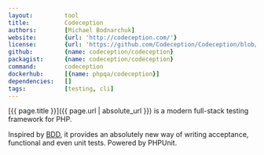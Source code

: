 ```yaml
---
layout:         tool
title:          Codeception
authors:        [Michael Bodnarchuk]
website:        {url: 'http://codeception.com/'}
license:        {url: 'https://github.com/Codeception/Codeception/blob/2.3/LICENSE', label: 'MIT License'}
github:         {name: codeception/codeception}
packagist:      {name: codeception/codeception}               
command:        codeception
dockerhub:      [{name: phpqa/codeception}]
dependencies:   []
tags:           [testing, cli]
---
```


[{{ page.title }}]({{ page.url | absolute_url }}) is a modern full-stack testing framework for PHP.

<!--more--> 

Inspired by [BDD](https://en.wikipedia.org/wiki/Behavior-driven_development),
it provides an absolutely new way of writing acceptance, functional and even unit tests.
Powered by PHPUnit.
